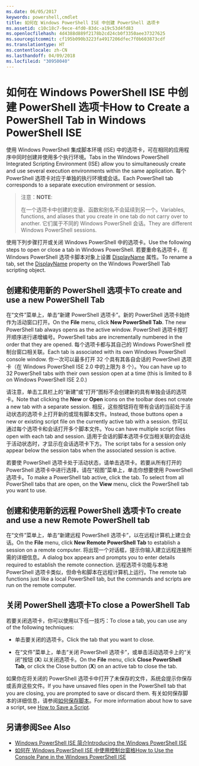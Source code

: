 ```yaml
---
ms.date: 06/05/2017
keywords: powershell,cmdlet
title: 如何在 Windows PowerShell ISE 中创建 PowerShell 选项卡
ms.assetid: c10c18c7-9ece-4fd0-83dc-a19c53d4fd83
ms.openlocfilehash: 4d4388d889f2178b2cd24cb0f3350aee37327625
ms.sourcegitcommit: cf195b090b3223fa4917206dfec7f0b603873cdf
ms.translationtype: HT
ms.contentlocale: zh-CN
ms.lasthandoff: 04/09/2018
ms.locfileid: "30950040"
---
```

# <a name="how-to-create-a-powershell-tab-in-windows-powershell-ise"></a><span data-ttu-id="d89cb-103">如何在 Windows PowerShell ISE 中创建 PowerShell 选项卡</span><span class="sxs-lookup"><span data-stu-id="d89cb-103">How to Create a PowerShell Tab in Windows PowerShell ISE</span></span>

<span data-ttu-id="d89cb-104">使用 Windows PowerShell 集成脚本环境 (ISE) 中的选项卡，可在相同的应用程序中同时创建并使用多个执行环境。</span><span class="sxs-lookup"><span data-stu-id="d89cb-104">Tabs in the Windows PowerShell Integrated Scripting Environment (ISE) allow you to simultaneously create and use several execution environments within the same application.</span></span>
<span data-ttu-id="d89cb-105">每个 PowerShell 选项卡对应于单独的执行环境或会话。</span><span class="sxs-lookup"><span data-stu-id="d89cb-105">Each PowerShell tab corresponds to a separate execution environment or session.</span></span>

> <span data-ttu-id="d89cb-106">注意：</span><span class="sxs-lookup"><span data-stu-id="d89cb-106">**NOTE**:</span></span>
>
> <span data-ttu-id="d89cb-107">在一个选项卡中创建的变量、函数和别名不会延续到另一个。</span><span class="sxs-lookup"><span data-stu-id="d89cb-107">Variables, functions, and aliases that you create in one tab do not carry over to another.</span></span> <span data-ttu-id="d89cb-108">它们属于不同的 Windows PowerShell 会话。</span><span class="sxs-lookup"><span data-stu-id="d89cb-108">They are different Windows PowerShell sessions.</span></span>

<span data-ttu-id="d89cb-109">使用下列步骤打开或关闭 Windows PowerShell 中的选项卡。</span><span class="sxs-lookup"><span data-stu-id="d89cb-109">Use the following steps to open or close a tab in Windows PowerShell.</span></span>
<span data-ttu-id="d89cb-110">若要重命名选项卡，在 Windows PowerShell 选项卡脚本对象上设置 [DisplayName](The-PowerShellTab-Object.md#displayname) 属性。</span><span class="sxs-lookup"><span data-stu-id="d89cb-110">To rename a tab, set the [DisplayName](The-PowerShellTab-Object.md#displayname) property on the Windows PowerShell Tab scripting object.</span></span>

## <a name="to-create-and-use-a-new-powershell-tab"></a><span data-ttu-id="d89cb-111">创建和使用新的 PowerShell 选项卡</span><span class="sxs-lookup"><span data-stu-id="d89cb-111">To create and use a new PowerShell Tab</span></span>

<span data-ttu-id="d89cb-112">在“文件”菜单上，单击“新建 PowerShell 选项卡”。新的 PowerShell 选项卡始终作为活动窗口打开。</span><span class="sxs-lookup"><span data-stu-id="d89cb-112">On the **File** menu, click **New PowerShell Tab**. The new PowerShell tab always opens as the active window.</span></span>
<span data-ttu-id="d89cb-113">PowerShell 选项卡按打开顺序进行递增编号。</span><span class="sxs-lookup"><span data-stu-id="d89cb-113">PowerShell tabs are incrementally numbered in the order that they are opened.</span></span>
<span data-ttu-id="d89cb-114">每个选项卡都与其自己的 Windows PowerShell 控制台窗口相关联。</span><span class="sxs-lookup"><span data-stu-id="d89cb-114">Each tab is associated with its own Windows PowerShell console window.</span></span>
<span data-ttu-id="d89cb-115">你一次可以最多打开 32 个具有其各自会话的 PowerShell 选项卡（在 Windows PowerShell ISE 2.0 中的上限为 8 个）。</span><span class="sxs-lookup"><span data-stu-id="d89cb-115">You can have up to 32 PowerShell tabs with their own session open at a time (this is limited to 8 on Windows PowerShell ISE 2.0.)</span></span>

<span data-ttu-id="d89cb-116">请注意，单击工具栏上的“新建”或“打开”图标不会创建新的具有单独会话的选项卡。</span><span class="sxs-lookup"><span data-stu-id="d89cb-116">Note that clicking the **New** or **Open** icons on the toolbar does not create a new tab with a separate session.</span></span>
<span data-ttu-id="d89cb-117">相反，这些按钮将在带有会话的当前处于活动状态的选项卡上打开新的或现有脚本文件。</span><span class="sxs-lookup"><span data-stu-id="d89cb-117">Instead, those buttons open a new or existing script file on the currently active tab with a session.</span></span>
<span data-ttu-id="d89cb-118">你可以通过每个选项卡和会话打开多个脚本文件。</span><span class="sxs-lookup"><span data-stu-id="d89cb-118">You can have multiple script files open with each tab and session.</span></span>
<span data-ttu-id="d89cb-119">适用于会话的脚本选项卡仅当相关联的会话处于活动状态时，才显示在会话选项卡下方。</span><span class="sxs-lookup"><span data-stu-id="d89cb-119">The script tabs for a session only appear below the session tabs when the associated session is active.</span></span>

<span data-ttu-id="d89cb-120">若要使 PowerShell 选项卡处于活动状态，请单击选项卡。若要从所有打开的 PowerShell 选项卡中进行选择，请在“视图”菜单上，单击你想要使用 PowerShell 选项卡。</span><span class="sxs-lookup"><span data-stu-id="d89cb-120">To make a PowerShell tab active, click the tab. To select from all PowerShell tabs that are open, on the **View** menu, click the PowerShell tab you want to use.</span></span>

## <a name="to-create-and-use-a-new-remote-powershell-tab"></a><span data-ttu-id="d89cb-121">创建和使用新的远程 PowerShell 选项卡</span><span class="sxs-lookup"><span data-stu-id="d89cb-121">To create and use a new Remote PowerShell tab</span></span>

<span data-ttu-id="d89cb-122">在“文件”菜单上，单击“新建远程 PowerShell 选项卡”，以在远程计算机上建立会话。</span><span class="sxs-lookup"><span data-stu-id="d89cb-122">On the **File** menu, click **New Remote PowerShell Tab** to establish a session on a remote computer.</span></span>
<span data-ttu-id="d89cb-123">将出现一个对话框，提示你输入建立远程连接所需的详细信息。</span><span class="sxs-lookup"><span data-stu-id="d89cb-123">A dialog box appears and prompts you to enter details required to establish the remote connection.</span></span>
<span data-ttu-id="d89cb-124">远程选项卡功能与本地 PowerShell 选项卡类似，但命令和脚本在远程计算机上运行。</span><span class="sxs-lookup"><span data-stu-id="d89cb-124">The remote tab functions just like a local PowerShell tab, but the commands and scripts are run on the remote computer.</span></span>

## <a name="to-close-a-powershell-tab"></a><span data-ttu-id="d89cb-125">关闭 PowerShell 选项卡</span><span class="sxs-lookup"><span data-stu-id="d89cb-125">To close a PowerShell Tab</span></span>

<span data-ttu-id="d89cb-126">若要关闭选项卡，你可以使用以下任一技巧：</span><span class="sxs-lookup"><span data-stu-id="d89cb-126">To close a tab, you can use any of the following techniques:</span></span>

- <span data-ttu-id="d89cb-127">单击要关闭的选项卡。</span><span class="sxs-lookup"><span data-stu-id="d89cb-127">Click the tab that you want to close.</span></span>

- <span data-ttu-id="d89cb-128">在“文件”菜单上，单击“关闭 PowerShell 选项卡”，或单击活动选项卡上的“关闭”按钮 (**X**) 以关闭选项卡。</span><span class="sxs-lookup"><span data-stu-id="d89cb-128">On the **File** menu, click **Close PowerShell Tab**, or click  the Close button  (**X**) on an active tab to close the tab.</span></span>

<span data-ttu-id="d89cb-129">如果你在将关闭的 PowerShell 选项卡中打开了未保存的文件，系统会提示你保存或丢弃这些文件。</span><span class="sxs-lookup"><span data-stu-id="d89cb-129">If you have unsaved files open in the PowerShell tab that you are closing, you are prompted to save or discard them.</span></span>
<span data-ttu-id="d89cb-130">有关如何保存脚本的详细信息，请参阅[如何保存脚本](How-to-Write-and-Run-Scripts-in-the-Windows-PowerShell-ISE.md#how-to-save-a-script)。</span><span class="sxs-lookup"><span data-stu-id="d89cb-130">For more information about how to save a script, see [How to Save a Script](How-to-Write-and-Run-Scripts-in-the-Windows-PowerShell-ISE.md#how-to-save-a-script).</span></span>

## <a name="see-also"></a><span data-ttu-id="d89cb-131">另请参阅</span><span class="sxs-lookup"><span data-stu-id="d89cb-131">See Also</span></span>

- [<span data-ttu-id="d89cb-132">Windows PowerShell ISE 简介</span><span class="sxs-lookup"><span data-stu-id="d89cb-132">Introducing the Windows PowerShell ISE</span></span>](Introducing-the-Windows-PowerShell-ISE.md)
- [<span data-ttu-id="d89cb-133">如何在 Windows PowerShell ISE 中使用控制台窗格</span><span class="sxs-lookup"><span data-stu-id="d89cb-133">How to Use the Console Pane in the Windows PowerShell ISE</span></span>](How-to-Use-the-Console-Pane-in-the-Windows-PowerShell-ISE.md)